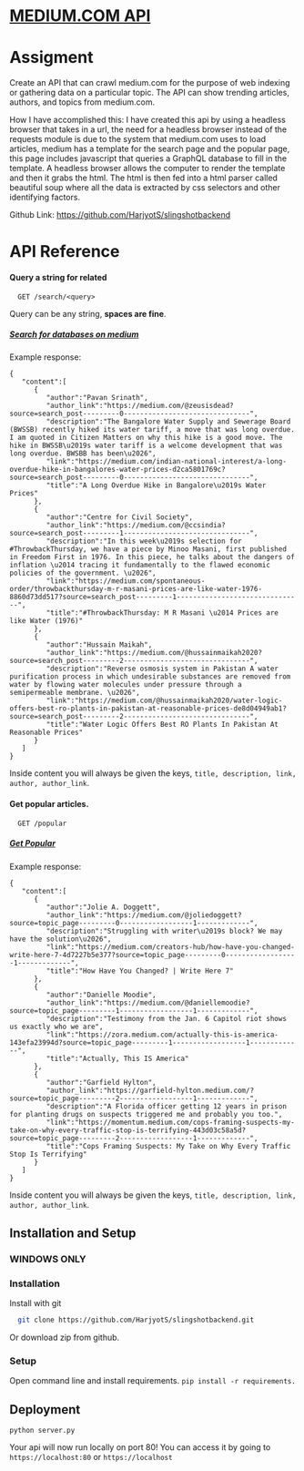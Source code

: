 
# [MEDIUM.COM API](https://mediumapi.harjyotsahni.com/)

# Assigment
Create an API that can crawl medium.com for the purpose of web indexing or gathering data on a particular topic. The API  can show trending articles, authors, and topics from medium.com.

How I have accomplished this: I have created this api by using a headless browser that takes in a url, the need for a headless browser instead of the requests module is due to the system that medium.com uses to load articles, medium has a template for the search page and the popular page, this page includes javascript that queries a GraphQL database to fill in the template. A headless browser allows the computer to render the template and then it grabs the html. The html is then fed into a html parser called beautiful soup where all the data is extracted by css selectors and other identifying factors. 

Github Link: https://github.com/HarjyotS/slingshotbackend
# API Reference

#### Query a string for related 
```http
  GET /search/<query>
```
Query can be any string, **spaces are fine**.
##### [Search for databases on medium](https://mediumapi.harjyotsahni.com/search/database)

Example response:

```
{
   "content":[
      {
         "author":"Pavan Srinath",
         "author_link":"https://medium.com/@zeusisdead?source=search_post---------0-------------------------------",
         "description":"The Bangalore Water Supply and Sewerage Board (BWSSB) recently hiked its water tariff, a move that was long overdue. I am quoted in Citizen Matters on why this hike is a good move. The hike in BWSSB\u2019s water tariff is a welcome development that was long overdue. BWSBB has been\u2026",
         "link":"https://medium.com/indian-national-interest/a-long-overdue-hike-in-bangalores-water-prices-d2ca5801769c?source=search_post---------0-------------------------------",
         "title":"A Long Overdue Hike in Bangalore\u2019s Water Prices"
      },
      {
         "author":"Centre for Civil Society",
         "author_link":"https://medium.com/@ccsindia?source=search_post---------1-------------------------------",
         "description":"In this week\u2019s selection for #ThrowbackThursday, we have a piece by Minoo Masani, first published in Freedom First in 1976. In this piece, he talks about the dangers of inflation \u2014 tracing it fundamentally to the flawed economic policies of the government. \u2026",
         "link":"https://medium.com/spontaneous-order/throwbackthursday-m-r-masani-prices-are-like-water-1976-8860d73dd517?source=search_post---------1-------------------------------",
         "title":"#ThrowbackThursday: M R Masani \u2014 Prices are like Water (1976)"
      },
      {
         "author":"Hussain Maikah",
         "author_link":"https://medium.com/@hussainmaikah2020?source=search_post---------2-------------------------------",
         "description":"Reverse osmosis system in Pakistan A water purification process in which undesirable substances are removed from water by flowing water molecules under pressure through a semipermeable membrane. \u2026",
         "link":"https://medium.com/@hussainmaikah2020/water-logic-offers-best-ro-plants-in-pakistan-at-reasonable-prices-de8d04949ab1?source=search_post---------2-------------------------------",
         "title":"Water Logic Offers Best RO Plants In Pakistan At Reasonable Prices"
      }
   ]
}
```
Inside content you will always be given the keys, `title, description, link, author, author_link`.


#### Get popular articles.

```http
  GET /popular
```
##### [Get Popular](https://mediumapi.harjyotsahni.com/popular)
Example response:
```
{
   "content":[
      {
         "author":"Jolie A. Doggett",
         "author_link":"https://medium.com/@joliedoggett?source=topic_page---------0------------------1-------------",
         "description":"Struggling with writer\u2019s block? We may have the solution\u2026",
         "link":"https://medium.com/creators-hub/how-have-you-changed-write-here-7-4d7227b5e377?source=topic_page---------0------------------1-------------",
         "title":"How Have You Changed? | Write Here 7"
      },
      {
         "author":"Danielle Moodie",
         "author_link":"https://medium.com/@daniellemoodie?source=topic_page---------1------------------1-------------",
         "description":"Testimony from the Jan. 6 Capitol riot shows us exactly who we are",
         "link":"https://zora.medium.com/actually-this-is-america-143efa23994d?source=topic_page---------1------------------1-------------",
         "title":"Actually, This IS America"
      },
      {
         "author":"Garfield Hylton",
         "author_link":"https://garfield-hylton.medium.com/?source=topic_page---------2------------------1-------------",
         "description":"A Florida officer getting 12 years in prison for planting drugs on suspects triggered me and probably you too.",
         "link":"https://momentum.medium.com/cops-framing-suspects-my-take-on-why-every-traffic-stop-is-terrifying-443d03c58a5d?source=topic_page---------2------------------1-------------",
         "title":"Cops Framing Suspects: My Take on Why Every Traffic Stop Is Terrifying"
      }
   ]
}
```
Inside content you will always be given the keys, `title, description, link, author, author_link`.


## Installation and Setup
### **WINDOWS ONLY**

### Installation
Install with git

```bash
  git clone https://github.com/HarjyotS/slingshotbackend.git
```
Or download zip from github.

### Setup
Open command line and install requirements.
`pip install -r requirements.`


## Deployment
`python server.py`

Your api will now run locally on port 80!
You can access it by going to `https://localhost:80` or `https://localhost`
